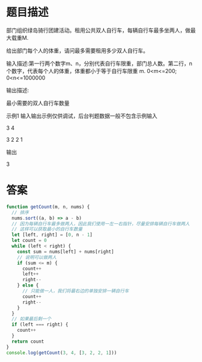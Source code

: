 # 题目描述

部门组织绿岛骑行团建活动。租用公共双人自行车，每辆自行车最多坐两人，做最大载重M.

给出部门每个人的体重，请问最多需要租用多少双人自行车。

输入描述:第一行两个数字m、n，分别代表自行车限重，部门总人数。第二行，n个数字，代表每个人的体重，体重都小于等于自行车限重 m. 0<m<=200; 0<n<=1000000

输出描述:

最小需要的双人自行车数量

示例1 输入输出示例仅供调试，后台判题数据一般不包含示例输入

3 4

3 2 2 1

输出

3

# 答案

```js
function getCount(m, n, nums) {
  // 排序
  nums.sort((a, b) => a - b)
  // 因为每辆自行车最多做两人，因此我们使用一左一右指针，尽量安排每辆自行车做两人
  // 这样可以获取最小的自行车数量
  let [left, right] = [0, n - 1]
  let count = 0
  while (left < right) {
    const sum = nums[left] + nums[right]
    // 说明可以做两人
    if (sum <= m) {
      count++
      left++
      right--
    } else {
      // 只能做一人，我们将最右边的单独安排一辆自行车
      count++
      right--
    }
  }
  // 如果最后剩一个
  if (left === right) {
    count++
  }
  return count
}
console.log(getCount(3, 4, [3, 2, 2, 1]))
```



